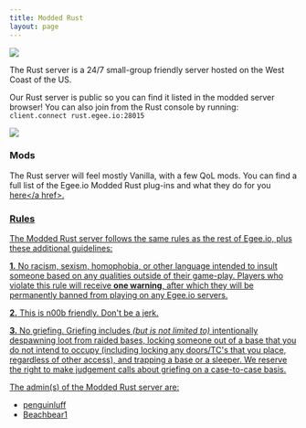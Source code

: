 ```yaml
---
title: Modded Rust
layout: page
---
```


<img src="/public/rust_rules.jpeg"/>

The Rust server is a 24/7 small-group friendly server hosted on the West Coast of the US.

Our Rust server is public so you can find it listed in the modded server browser! You can also join from the Rust console by running: `client.connect rust.egee.io:28015`

<img src="/public/rust_server.webp"/>

### Mods

The Rust server will feel mostly Vanilla, with a few QoL mods. You can find a full list of the Egee.io Modded Rust plug-ins and what they do for you <a href="INSERT LINK">here</a href>.

### Rules

The Modded Rust server follows the same rules as the rest of Egee.io, plus these additional guidelines:

**1.** No racism, sexism, homophobia, or other language intended to insult someone based on any qualities outside of their game-play. Players who violate this rule will receive **one warning**, after which they will be permanently banned from playing on any Egee.io servers.

**2.** This is n00b friendly. Don't be a jerk.

**3.** No griefing. Griefing includes *(but is not limited to)* intentionally despawning loot from raided bases, locking someone out of a base that you do not intend to occupy (including locking any doors/TC's that you place, regardless of other access), and trapping a base or a sleeper. We reserve the right to make judgement calls about griefing on a case-to-case basis.

The admin(s) of the Modded Rust server are:
* penguinluff
* Beachbear1
